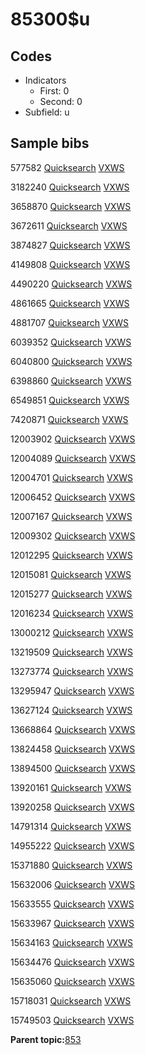 # 85300$u

## Codes

-   Indicators
    -   First: 0
    -   Second: 0
-   Subfield: u

## Sample bibs

577582 [Quicksearch](https://search.library.yale.edu/catalog/577582) [VXWS](http://prodorbis.library.yale.edu:7014/vxws/GetHoldingsService?bibId=577582)

3182240 [Quicksearch](https://search.library.yale.edu/catalog/3182240) [VXWS](http://prodorbis.library.yale.edu:7014/vxws/GetHoldingsService?bibId=3182240)

3658870 [Quicksearch](https://search.library.yale.edu/catalog/3658870) [VXWS](http://prodorbis.library.yale.edu:7014/vxws/GetHoldingsService?bibId=3658870)

3672611 [Quicksearch](https://search.library.yale.edu/catalog/3672611) [VXWS](http://prodorbis.library.yale.edu:7014/vxws/GetHoldingsService?bibId=3672611)

3874827 [Quicksearch](https://search.library.yale.edu/catalog/3874827) [VXWS](http://prodorbis.library.yale.edu:7014/vxws/GetHoldingsService?bibId=3874827)

4149808 [Quicksearch](https://search.library.yale.edu/catalog/4149808) [VXWS](http://prodorbis.library.yale.edu:7014/vxws/GetHoldingsService?bibId=4149808)

4490220 [Quicksearch](https://search.library.yale.edu/catalog/4490220) [VXWS](http://prodorbis.library.yale.edu:7014/vxws/GetHoldingsService?bibId=4490220)

4861665 [Quicksearch](https://search.library.yale.edu/catalog/4861665) [VXWS](http://prodorbis.library.yale.edu:7014/vxws/GetHoldingsService?bibId=4861665)

4881707 [Quicksearch](https://search.library.yale.edu/catalog/4881707) [VXWS](http://prodorbis.library.yale.edu:7014/vxws/GetHoldingsService?bibId=4881707)

6039352 [Quicksearch](https://search.library.yale.edu/catalog/6039352) [VXWS](http://prodorbis.library.yale.edu:7014/vxws/GetHoldingsService?bibId=6039352)

6040800 [Quicksearch](https://search.library.yale.edu/catalog/6040800) [VXWS](http://prodorbis.library.yale.edu:7014/vxws/GetHoldingsService?bibId=6040800)

6398860 [Quicksearch](https://search.library.yale.edu/catalog/6398860) [VXWS](http://prodorbis.library.yale.edu:7014/vxws/GetHoldingsService?bibId=6398860)

6549851 [Quicksearch](https://search.library.yale.edu/catalog/6549851) [VXWS](http://prodorbis.library.yale.edu:7014/vxws/GetHoldingsService?bibId=6549851)

7420871 [Quicksearch](https://search.library.yale.edu/catalog/7420871) [VXWS](http://prodorbis.library.yale.edu:7014/vxws/GetHoldingsService?bibId=7420871)

12003902 [Quicksearch](https://search.library.yale.edu/catalog/12003902) [VXWS](http://prodorbis.library.yale.edu:7014/vxws/GetHoldingsService?bibId=12003902)

12004089 [Quicksearch](https://search.library.yale.edu/catalog/12004089) [VXWS](http://prodorbis.library.yale.edu:7014/vxws/GetHoldingsService?bibId=12004089)

12004701 [Quicksearch](https://search.library.yale.edu/catalog/12004701) [VXWS](http://prodorbis.library.yale.edu:7014/vxws/GetHoldingsService?bibId=12004701)

12006452 [Quicksearch](https://search.library.yale.edu/catalog/12006452) [VXWS](http://prodorbis.library.yale.edu:7014/vxws/GetHoldingsService?bibId=12006452)

12007167 [Quicksearch](https://search.library.yale.edu/catalog/12007167) [VXWS](http://prodorbis.library.yale.edu:7014/vxws/GetHoldingsService?bibId=12007167)

12009302 [Quicksearch](https://search.library.yale.edu/catalog/12009302) [VXWS](http://prodorbis.library.yale.edu:7014/vxws/GetHoldingsService?bibId=12009302)

12012295 [Quicksearch](https://search.library.yale.edu/catalog/12012295) [VXWS](http://prodorbis.library.yale.edu:7014/vxws/GetHoldingsService?bibId=12012295)

12015081 [Quicksearch](https://search.library.yale.edu/catalog/12015081) [VXWS](http://prodorbis.library.yale.edu:7014/vxws/GetHoldingsService?bibId=12015081)

12015277 [Quicksearch](https://search.library.yale.edu/catalog/12015277) [VXWS](http://prodorbis.library.yale.edu:7014/vxws/GetHoldingsService?bibId=12015277)

12016234 [Quicksearch](https://search.library.yale.edu/catalog/12016234) [VXWS](http://prodorbis.library.yale.edu:7014/vxws/GetHoldingsService?bibId=12016234)

13000212 [Quicksearch](https://search.library.yale.edu/catalog/13000212) [VXWS](http://prodorbis.library.yale.edu:7014/vxws/GetHoldingsService?bibId=13000212)

13219509 [Quicksearch](https://search.library.yale.edu/catalog/13219509) [VXWS](http://prodorbis.library.yale.edu:7014/vxws/GetHoldingsService?bibId=13219509)

13273774 [Quicksearch](https://search.library.yale.edu/catalog/13273774) [VXWS](http://prodorbis.library.yale.edu:7014/vxws/GetHoldingsService?bibId=13273774)

13295947 [Quicksearch](https://search.library.yale.edu/catalog/13295947) [VXWS](http://prodorbis.library.yale.edu:7014/vxws/GetHoldingsService?bibId=13295947)

13627124 [Quicksearch](https://search.library.yale.edu/catalog/13627124) [VXWS](http://prodorbis.library.yale.edu:7014/vxws/GetHoldingsService?bibId=13627124)

13668864 [Quicksearch](https://search.library.yale.edu/catalog/13668864) [VXWS](http://prodorbis.library.yale.edu:7014/vxws/GetHoldingsService?bibId=13668864)

13824458 [Quicksearch](https://search.library.yale.edu/catalog/13824458) [VXWS](http://prodorbis.library.yale.edu:7014/vxws/GetHoldingsService?bibId=13824458)

13894500 [Quicksearch](https://search.library.yale.edu/catalog/13894500) [VXWS](http://prodorbis.library.yale.edu:7014/vxws/GetHoldingsService?bibId=13894500)

13920161 [Quicksearch](https://search.library.yale.edu/catalog/13920161) [VXWS](http://prodorbis.library.yale.edu:7014/vxws/GetHoldingsService?bibId=13920161)

13920258 [Quicksearch](https://search.library.yale.edu/catalog/13920258) [VXWS](http://prodorbis.library.yale.edu:7014/vxws/GetHoldingsService?bibId=13920258)

14791314 [Quicksearch](https://search.library.yale.edu/catalog/14791314) [VXWS](http://prodorbis.library.yale.edu:7014/vxws/GetHoldingsService?bibId=14791314)

14955222 [Quicksearch](https://search.library.yale.edu/catalog/14955222) [VXWS](http://prodorbis.library.yale.edu:7014/vxws/GetHoldingsService?bibId=14955222)

15371880 [Quicksearch](https://search.library.yale.edu/catalog/15371880) [VXWS](http://prodorbis.library.yale.edu:7014/vxws/GetHoldingsService?bibId=15371880)

15632006 [Quicksearch](https://search.library.yale.edu/catalog/15632006) [VXWS](http://prodorbis.library.yale.edu:7014/vxws/GetHoldingsService?bibId=15632006)

15633555 [Quicksearch](https://search.library.yale.edu/catalog/15633555) [VXWS](http://prodorbis.library.yale.edu:7014/vxws/GetHoldingsService?bibId=15633555)

15633967 [Quicksearch](https://search.library.yale.edu/catalog/15633967) [VXWS](http://prodorbis.library.yale.edu:7014/vxws/GetHoldingsService?bibId=15633967)

15634163 [Quicksearch](https://search.library.yale.edu/catalog/15634163) [VXWS](http://prodorbis.library.yale.edu:7014/vxws/GetHoldingsService?bibId=15634163)

15634476 [Quicksearch](https://search.library.yale.edu/catalog/15634476) [VXWS](http://prodorbis.library.yale.edu:7014/vxws/GetHoldingsService?bibId=15634476)

15635060 [Quicksearch](https://search.library.yale.edu/catalog/15635060) [VXWS](http://prodorbis.library.yale.edu:7014/vxws/GetHoldingsService?bibId=15635060)

15718031 [Quicksearch](https://search.library.yale.edu/catalog/15718031) [VXWS](http://prodorbis.library.yale.edu:7014/vxws/GetHoldingsService?bibId=15718031)

15749503 [Quicksearch](https://search.library.yale.edu/catalog/15749503) [VXWS](http://prodorbis.library.yale.edu:7014/vxws/GetHoldingsService?bibId=15749503)

**Parent topic:**[853](../../tags/853/853.md)

